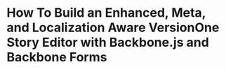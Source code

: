 # How To Build an Enhanced, Meta, and Localization Aware VersionOne Story Editor with Backbone.js and Backbone Forms
